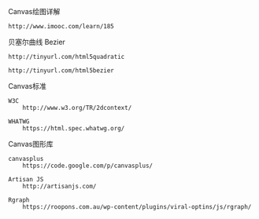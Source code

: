 
Canvas绘图详解

	http://www.imooc.com/learn/185


贝塞尔曲线  Bezier

	http://tinyurl.com/html5quadratic

	http://tinyurl.com/html5bezier


Canvas标准

	W3C
		http://www.w3.org/TR/2dcontext/

	WHATWG
		https://html.spec.whatwg.org/

Canvas图形库

	canvasplus
		https://code.google.com/p/canvasplus/

	Artisan JS
		http://artisanjs.com/

	Rgraph
		https://roopons.com.au/wp-content/plugins/viral-optins/js/rgraph/


